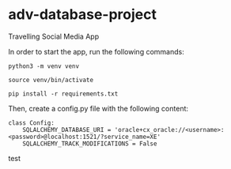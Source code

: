 # adv-database-project

Travelling Social Media App

In order to start the app, run the following commands:

```
python3 -m venv venv
```
```
source venv/bin/activate
```
```
pip install -r requirements.txt
```

Then, create a config.py file with the following content:
```
class Config:
    SQLALCHEMY_DATABASE_URI = 'oracle+cx_oracle://<username>:<password>@localhost:1521/?service_name=XE'
    SQLALCHEMY_TRACK_MODIFICATIONS = False
```


test